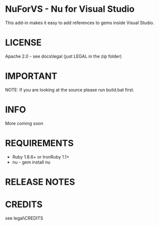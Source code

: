 NuForVS - Nu for Visual Studio
=======
This add-in makes it easy to add references to gems inside Visual Studio.

# LICENSE
Apache 2.0 - see docs\legal (just LEGAL in the zip folder)

# IMPORTANT
NOTE: If you are looking at the source please run build.bat first.

# INFO
More coming soon

# REQUIREMENTS
* Ruby 1.8.6+ or IronRuby 1.1+
* nu - gem install nu

# RELEASE NOTES

# CREDITS
see legal\CREDITS
